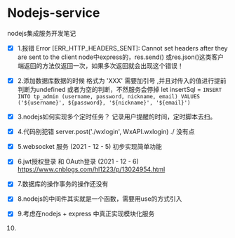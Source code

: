 # Nodejs-service
nodejs集成服务开发笔记



- [x] 1.报错 Error [ERR_HTTP_HEADERS_SENT]: Cannot set headers after they are sent to the client 
node中express的，res.send() 或res.json()这类客户端返回的方法仅返回一次，如果多次返回就会出现这个错误！

- [x] 2.添加数据库数据的时候 格式为 'XXX' 需要加引号 ,并且对传入的值进行提前判断为undefined 或者为空的判断，不然服务会停掉
let insertSql = `INSERT INTO tp_admin (username, password, nickname, email) VALUES ('${username}', ${password}, '${nickname}', '${email}')`




- [x] 3.nodejs如何实现多个定时任务？
记录用户提醒的时间，定时脚本去扫。



- [x] 4.代码别犯错
server.post('./wxlogin', WxAPI.wxlogin)    ./   没有点



- [x] 5.websocket 服务 (2021 - 12 - 5) 
初步实现简单功能



- [x] 6.jwt授权登录 和 OAuth登录 (2021 - 12 - 6) 
https://www.cnblogs.com/hl1223/p/13024954.html


- [x] 7.数据库的操作事务的操作还没有



- [x] 8.nodejs的中间件其实就是一个函数，需要用use的方式引入


- [x] 9.考虑在nodejs + express 中真正实现模块化服务



10.


<!-- - [ ] Mercury
- [x] Venus
- [x] Earth (Orbit/Moon)
- [x] Mars
- [ ] Jupiter -->